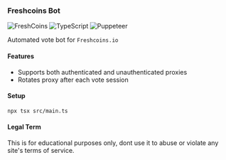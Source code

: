 ### Freshcoins Bot
![FreshCoins](https://img.shields.io/badge/FreshCoins-AutoVote-blue)
![TypeScript](https://img.shields.io/badge/TypeScript-4.x-blue?logo=typescript)
![Puppeteer](https://img.shields.io/badge/Puppeteer-Automation-green?logo=google-chrome)

Automated vote bot for `Freshcoins.io` 
#### Features
- Supports both authenticated and unauthenticated proxies
- Rotates proxy after each vote session

#### Setup
```bash
npx tsx src/main.ts
```
#### Legal Term

This is for educational purposes only, dont use it to abuse or violate any site's terms of service.
